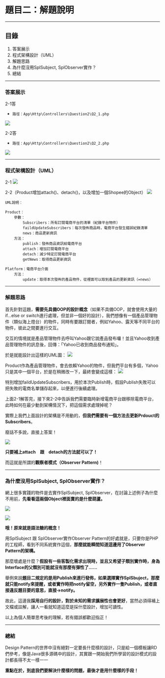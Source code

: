 # 題目二：解題說明

---

## 目錄
1. 答案展示
2. 程式架構設計（UML） 
3. 解題思路
4. 為什麼沒用SplSubject, SplObserver實作？
5. 總結

---
### 答案展示

2-1答
*     路徑：App\Http\Controllers\Question2\Q2_1.php
![](https://i.imgur.com/lPhI6eh.gif)


2-2答
*     路徑：App\Http\Controllers\Question2\Q2_2.php
![](https://i.imgur.com/Bo9ueeK.gif)


---
### 程式架構設計（UML）

2-1
![](https://i.imgur.com/OLXdTLc.png)


2-2（Product增加attach()、detach()，以及增加一個Shopee的Object）
![](https://i.imgur.com/u5kLzET.png)

```
UML說明：

Product：
    參數：
        Subscribers：所有訂閱電商平台的清單（紀錄平台物件）
        faildUpdateSubscribers：每次發佈商品時，電商平台發生錯誤紀錄清單
        news：商品更新資訊
    方法：
        publish：發佈商品資訊給電商平台
        attach：增加訂閱電商平台
        detach：減少特定訂閱電商平台
        getNews：取得商品更新資訊
    
Platform：電商平台介面
    方法：
        update：取得本次發佈的產品物件，從裡面可以取到產品的更新資訊（=news）

```

---

### 解題思路
首先針對這題，**需要先具備OOP的設計概念**（如果不具備OOP，就會使用大量的if...else or switch進行處理，但並非一個好的設計），我們想像有一個產品管理物件（類似海上燈台）的物件，同時有要跟訂閱者，例如Yahoo、露天等不同平台的物件，彼此之間要進行交互。

交互的情境就是產品管理物件去呼叫Yahoo跟它說產品發布囉！並且Yahoo收到產品管理物件的訊息後，回傳：「Yahoo已收到商品發布通知」。

於是就能設計出這樣的UML圖：
![](https://i.imgur.com/4zIfeTg.png)

Product作為產品管理物件，會去依賴Yahoo的物件，但我們平台有多個，Yahoo只是其中一個平台，於是在稍微改一下，最終會變成這樣：
![](https://i.imgur.com/OLXdTLc.png)

特別增加faildUpdateSubscribers，用於本次Publish時，假設Publish失敗可以把失敗的電商名單儲存起來，以便進行後續處理。


上面2-1解答完，接下來2-2中告訴我們需要臨時新增電商平台跟移除電商平台，此時如何在最少動到架構情況下，把這個需求處理掉呢？

實際上我們上面設計的架構是不用動的，**但我們需要有一個方法去更新Prdouct的Subscribers**。

廢話不多說，直接上答案！

![](https://i.imgur.com/u5kLzET.png)

**只要補上attach　跟　detach的方法就可以了！**


而這就是所謂的**觀察者模式（Observer Pattern)**！


---
### 為什麼沒用SplSubject, SplObserver實作？

網上很多實踐的物件是去實作SplSubject, SplObserver，在討論上述例子為什麼不用前，**先看看這兩個Object裡面賣的是什麼葫蘆。**

![](https://i.imgur.com/sjyK60C.png)

![](https://i.imgur.com/OzuZJGX.png)

**哦！原來就是語法糖的概念！**

用SplSubject 跟 SplObserver實作Observer Pattern的好處就是，只要你是PHP的工程師，看到不同系統實作這個，**那麼就能瞬間知道這邊用了Observer Pattern的架構。**

那麼壞處是什麼？**假設有一些客製化需求出現時，並且又希望子類別實作時，身為Interface的父類別可能就沒有那麼有彈性了......**

舉例來說**題目二規定的是用Publish來進行發佈，如果選擇實作SplSbuject，那麼就只能notify來提醒，或者實作時把notify留空，另外實作一隻Publish，或者直接違反題目要的意思，直接->notify。**

故此，這邊我**採用自行的設計，對於未知的需求擴展性也會更好**，當然必須得補上文檔或註解，讓人一看就知道這麼是採什麼設計，增加可讀性。

以上為個人簡單思考後的理解，若有錯誤都歡迎指正！


---
### 總結

Design Pattern的世界中沒有絕對一定要長什麼樣的設計，只是給一個模板讓RD們參考，像是Java很多源碼中的設計，其實跟一開始我們所學習的設計模式的設計都長得不太一樣一一

**重點在於，到底我們要解決什麼樣的問題，最後才是用什麼樣的手段！**

